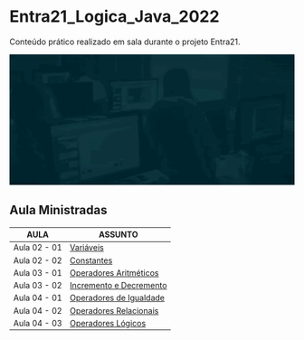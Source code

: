 # Entra21_Logica_Java_2022
Conteúdo prático realizado em sala durante o projeto Entra21.

![Gif Entra21](https://raw.githubusercontent.com/seiler-emerson/Entra21_Logica_Java_2022/main/gif/entra21.gif)

## Aula Ministradas

| AULA | ASSUNTO |
|------|---------|
|Aula 02 - 01|[Variáveis](./Aula%2002%20-%2001%20-%20Variaveis)
|Aula 02 - 02|[Constantes](./Aula%2002%20-%2002%20-%20Constantes)
|Aula 03 - 01|[Operadores Aritméticos](./Aula%2003%20-%2001%20-%20Operadores%20Aritméticos)
|Aula 03 - 02|[Incremento e Decremento](./Aula%2003%20-%2002%20-%20Operadores%20Aritméticos)
|Aula 04 - 01|[Operadores de Igualdade](./Aula%2004%20-%2001%20-%20Operadores%20de%20Igualdade)
|Aula 04 - 02|[Operadores Relacionais](./Aula%2004%20-%2002%20-%20Operadores%20Relacionais)
|Aula 04 - 03|[Operadores Lógicos](./Aula%2004%20-%2003%20-%20Operadores%20Lógicos)
